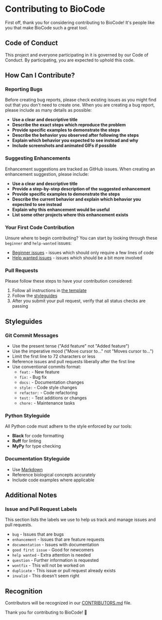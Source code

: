 # Contributing to BioCode

First off, thank you for considering contributing to BioCode! It's people like you that make BioCode such a great tool.

## Code of Conduct

This project and everyone participating in it is governed by our Code of Conduct. By participating, you are expected to uphold this code.

## How Can I Contribute?

### Reporting Bugs

Before creating bug reports, please check existing issues as you might find out that you don't need to create one. When you are creating a bug report, please include as many details as possible:

* **Use a clear and descriptive title**
* **Describe the exact steps which reproduce the problem**
* **Provide specific examples to demonstrate the steps**
* **Describe the behavior you observed after following the steps**
* **Explain which behavior you expected to see instead and why**
* **Include screenshots and animated GIFs if possible**

### Suggesting Enhancements

Enhancement suggestions are tracked as GitHub issues. When creating an enhancement suggestion, please include:

* **Use a clear and descriptive title**
* **Provide a step-by-step description of the suggested enhancement**
* **Provide specific examples to demonstrate the steps**
* **Describe the current behavior and explain which behavior you expected to see instead**
* **Explain why this enhancement would be useful**
* **List some other projects where this enhancement exists**

### Your First Code Contribution

Unsure where to begin contributing? You can start by looking through these `beginner` and `help-wanted` issues:

* [Beginner issues](https://github.com/umitkacar/biocode/labels/beginner) - issues which should only require a few lines of code
* [Help wanted issues](https://github.com/umitkacar/biocode/labels/help%20wanted) - issues which should be a bit more involved

### Pull Requests

Please follow these steps to have your contribution considered:

1. Follow all instructions in [the template](PULL_REQUEST_TEMPLATE.md)
2. Follow the [styleguides](#styleguides)
3. After you submit your pull request, verify that all status checks are passing

## Styleguides

### Git Commit Messages

* Use the present tense ("Add feature" not "Added feature")
* Use the imperative mood ("Move cursor to..." not "Moves cursor to...")
* Limit the first line to 72 characters or less
* Reference issues and pull requests liberally after the first line
* Use conventional commits format:
  * `feat:` - New feature
  * `fix:` - Bug fix
  * `docs:` - Documentation changes
  * `style:` - Code style changes
  * `refactor:` - Code refactoring
  * `test:` - Test additions or changes
  * `chore:` - Maintenance tasks

### Python Styleguide

All Python code must adhere to the style enforced by our tools:

* **Black** for code formatting
* **Ruff** for linting
* **MyPy** for type checking

### Documentation Styleguide

* Use [Markdown](https://guides.github.com/features/mastering-markdown/)
* Reference biological concepts accurately
* Include code examples where applicable

## Additional Notes

### Issue and Pull Request Labels

This section lists the labels we use to help us track and manage issues and pull requests.

* `bug` - Issues that are bugs
* `enhancement` - Issues that are feature requests
* `documentation` - Issues with documentation
* `good first issue` - Good for newcomers
* `help wanted` - Extra attention is needed
* `question` - Further information is requested
* `wontfix` - This will not be worked on
* `duplicate` - This issue or pull request already exists
* `invalid` - This doesn't seem right

## Recognition

Contributors will be recognized in our [CONTRIBUTORS.md](../../CONTRIBUTORS.md) file.

Thank you for contributing to BioCode! 🧬